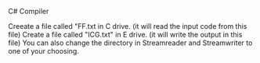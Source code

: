 C# Compiler 

Creeate a file called "FF.txt in C drive. (it will read the input code from this file)
Create a file called "ICG.txt" in E drive. (it will write the output in this file)
You can also change the directory in Streamreader and Streamwriter to one of your choosing.
